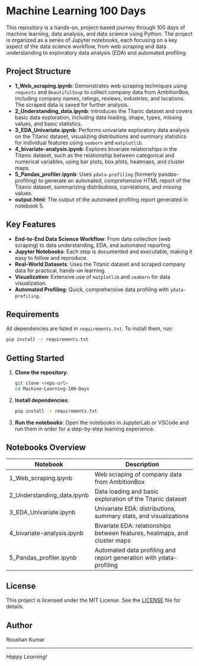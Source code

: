 # Machine Learning 100 Days

This repository is a hands-on, project-based journey through 100 days of machine learning, data analysis, and data science using Python. The project is organized as a series of Jupyter notebooks, each focusing on a key aspect of the data science workflow, from web scraping and data understanding to exploratory data analysis (EDA) and automated profiling.

## Project Structure

- **1_Web_scraping.ipynb**: Demonstrates web scraping techniques using `requests` and `BeautifulSoup` to collect company data from AmbitionBox, including company names, ratings, reviews, industries, and locations. The scraped data is saved for further analysis.
- **2_Understanding_data.ipynb**: Introduces the Titanic dataset and covers basic data exploration, including data loading, shape, types, missing values, and basic statistics.
- **3_EDA_Univariate.ipynb**: Performs univariate exploratory data analysis on the Titanic dataset, visualizing distributions and summary statistics for individual features using `seaborn` and `matplotlib`.
- **4_bivariate-analysis.ipynb**: Explores bivariate relationships in the Titanic dataset, such as the relationship between categorical and numerical variables, using bar plots, box plots, heatmaps, and cluster maps.
- **5_Pandas_profiler.ipynb**: Uses `ydata-profiling` (formerly pandas-profiling) to generate an automated, comprehensive HTML report of the Titanic dataset, summarizing distributions, correlations, and missing values.
- **output.html**: The output of the automated profiling report generated in notebook 5.

## Key Features

- **End-to-End Data Science Workflow**: From data collection (web scraping) to data understanding, EDA, and automated reporting.
- **Jupyter Notebooks**: Each step is documented and executable, making it easy to follow and reproduce.
- **Real-World Datasets**: Uses the Titanic dataset and scraped company data for practical, hands-on learning.
- **Visualization**: Extensive use of `matplotlib` and `seaborn` for data visualization.
- **Automated Profiling**: Quick, comprehensive data profiling with `ydata-profiling`.

## Requirements

All dependencies are listed in `requirements.txt`. To install them, run:

```bash
pip install -r requirements.txt
```

## Getting Started

1. **Clone the repository**:
   ```bash
   git clone <repo-url>
   cd Machine-Learning-100-Days
   ```
2. **Install dependencies**:
   ```bash
   pip install -r requirements.txt
   ```
3. **Run the notebooks**:
   Open the notebooks in JupyterLab or VSCode and run them in order for a step-by-step learning experience.

## Notebooks Overview

| Notebook                   | Description                                                                 |
|---------------------------|-----------------------------------------------------------------------------|
| 1_Web_scraping.ipynb      | Web scraping of company data from AmbitionBox                                |
| 2_Understanding_data.ipynb| Data loading and basic exploration of the Titanic dataset                    |
| 3_EDA_Univariate.ipynb    | Univariate EDA: distributions, summary stats, and visualizations             |
| 4_bivariate-analysis.ipynb| Bivariate EDA: relationships between features, heatmaps, and cluster maps    |
| 5_Pandas_profiler.ipynb   | Automated data profiling and report generation with ydata-profiling          |

## License

This project is licensed under the MIT License. See the [LICENSE](LICENSE) file for details.

## Author

Roushan Kumar

---

*Happy Learning!* 